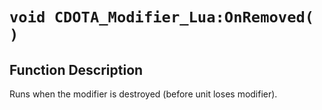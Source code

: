 # `void CDOTA_Modifier_Lua:OnRemoved( )`
## Function Description
Runs when the modifier is destroyed (before unit loses modifier).
